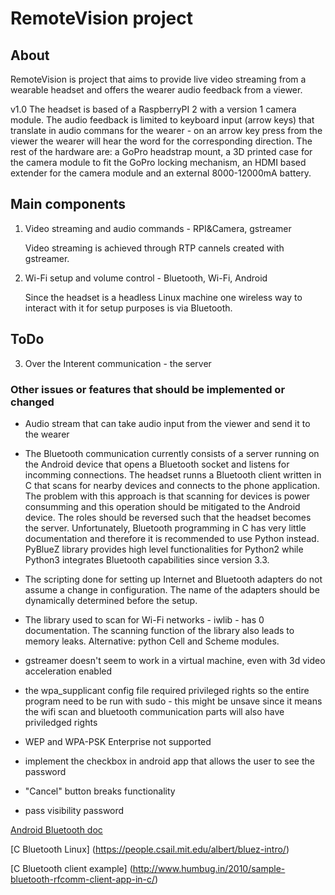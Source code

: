 # RemoteVision project

## About

RemoteVision is project that aims to provide live video streaming from a
wearable headset and offers the wearer audio feedback from a viewer.

v1.0
The headset is based of a RaspberryPI 2 with a version 1 camera module. The
audio feedback is limited to keyboard input (arrow keys) that translate in
audio commans for the wearer - on an arrow key press from the viewer the wearer
will hear the word for the corresponding direction.
The rest of the hardware are: a GoPro headstrap mount, a 3D printed case for the
camera module to fit the GoPro locking mechanism, an HDMI based extender for
the camera module and an external 8000-12000mA battery.

## Main components

1. Video streaming and audio commands - RPI&Camera, gstreamer

   Video streaming is achieved through RTP cannels created with gstreamer.

2. Wi-Fi setup and volume control - Bluetooth, Wi-Fi, Android

   Since the headset is a headless Linux machine one wireless way to interact with
   it for setup purposes is via Bluetooth.


## ToDo

3. Over the Interent communication - the server

### Other issues or features that should be implemented or changed

+ Audio stream that can take audio input from the viewer and send it to the
wearer

+ The Bluetooth communication currently consists of a server running on the
Android device that opens a Bluetooth socket and listens for incomming
connections. The headset runns a Bluetooth client written in C that scans for
nearby devices and connects to the phone application. The problem with this
approach is that scanning for devices is power consumming and this operation
should be mitigated to the Android device. The roles should be reversed such
that the headset becomes the server. Unfortunately, Bluetooth programming in C
has very little documentation and therefore it is recommended to use Python
instead. PyBlueZ library provides high level functionalities for Python2
while Python3 integrates Bluetooth capabilities since version 3.3.

+ The scripting done for setting up Internet and Bluetooth adapters do not
assume a change in configuration. The name of the adapters should be dynamically
determined before the setup.

+ The library used to scan for Wi-Fi networks - iwlib - has 0 documentation.
The scanning function of the library also leads to memory leaks. Alternative:
python Cell and Scheme modules.

+ gstreamer doesn't seem to work in a virtual machine, even with 3d video
acceleration enabled

+ the wpa_supplicant config file required privileged rights so the entire
program need to be run with sudo - this might be unsave since it means the
wifi scan and bluetooth communication parts will also have priviledged rights

+ WEP and WPA-PSK Enterprise not supported

+ implement the checkbox in android app that allows the user to see the
password

- "Cancel" button breaks functionality

- pass visibility password

[Android Bluetooth doc](https://developer.android.com/guide/topics/connectivity/bluetooth.html)

[C Bluetooth Linux] (https://people.csail.mit.edu/albert/bluez-intro/)

[C Bluetooth client example] (http://www.humbug.in/2010/sample-bluetooth-rfcomm-client-app-in-c/)
